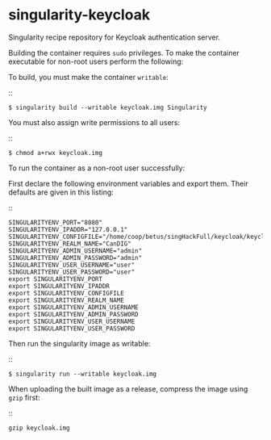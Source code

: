 # singularity-keycloak
Singularity recipe repository for Keycloak authentication server.

Building the container requires ``sudo`` privileges. To make the container executable for non-root users perform the following:

To build, you must make the container ``writable``:

::

    $ singularity build --writable keycloak.img Singularity

You must also assign write permissions to all users:

::

    $ chmod a+rwx keycloak.img


To run the container as a non-root user successfully:

First declare the following environment variables and export them.
Their defaults are given in this listing:

::

    SINGULARITYENV_PORT="8080"
    SINGULARITYENV_IPADDR="127.0.0.1"
    SINGULARITYENV_CONFIGFILE="/home/coop/betus/singHackFull/keycloak/keycloakConfig.json"
    SINGULARITYENV_REALM_NAME="CanDIG"
    SINGULARITYENV_ADMIN_USERNAME="admin"
    SINGULARITYENV_ADMIN_PASSWORD="admin"
    SINGULARITYENV_USER_USERNAME="user"
    SINGULARITYENV_USER_PASSWORD="user"
    export SINGULARITYENV_PORT
    export SINGULARITYENV_IPADDR
    export SINGULARITYENV_CONFIGFILE
    export SINGULARITYENV_REALM_NAME
    export SINGULARITYENV_ADMIN_USERNAME
    export SINGULARITYENV_ADMIN_PASSWORD
    export SINGULARITYENV_USER_USERNAME
    export SINGULARITYENV_USER_PASSWORD

Then run the singularity image as writable:

::

    $ singularity run --writable keycloak.img


When uploading the built image as a release, compress the image using ``gzip`` first:

::

    gzip keycloak.img





